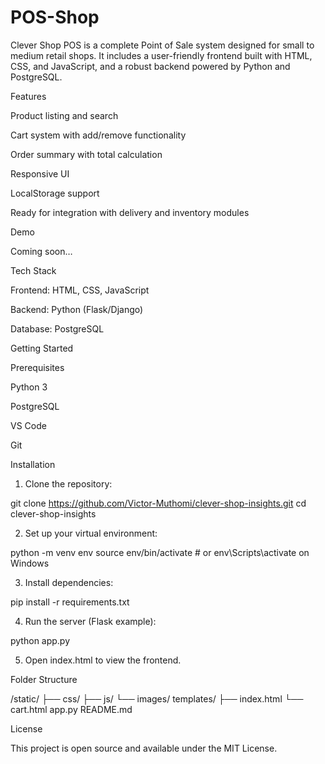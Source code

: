 # POS-Shop
Clever Shop POS is a complete Point of Sale system designed for small to medium retail shops. It includes a user-friendly frontend built with HTML, CSS, and JavaScript, and a robust backend powered by Python and PostgreSQL.

Features

Product listing and search

Cart system with add/remove functionality

Order summary with total calculation

Responsive UI

LocalStorage support

Ready for integration with delivery and inventory modules


Demo

Coming soon…

Tech Stack

Frontend: HTML, CSS, JavaScript

Backend: Python (Flask/Django)

Database: PostgreSQL


Getting Started

Prerequisites

Python 3

PostgreSQL

VS Code

Git


Installation

1. Clone the repository:

git clone https://github.com/Victor-Muthomi/clever-shop-insights.git
cd clever-shop-insights


2. Set up your virtual environment:

python -m venv env
source env/bin/activate  # or env\Scripts\activate on Windows


3. Install dependencies:

pip install -r requirements.txt


4. Run the server (Flask example):

python app.py


5. Open index.html to view the frontend.



Folder Structure

/static/
  ├── css/
  ├── js/
  └── images/
templates/
  ├── index.html
  └── cart.html
app.py
README.md

License

This project is open source and available under the MIT License.

